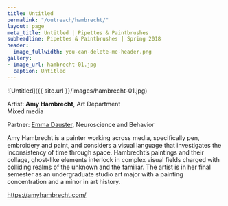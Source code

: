 ```yaml
---
title: Untitled
permalink: "/outreach/hambrecht/"
layout: page
meta_title: Untitled | Pipettes & Paintbrushes
subheadline: Pipettes & Paintbrushes | Spring 2018
header:
  image_fullwidth: you-can-delete-me-header.png
gallery:
- image_url: hambrecht-01.jpg
  caption: Untitled
---
```


![Untitled]({{ site.url }}/images/hambrecht-01.jpg)

Artist: **Amy Hambrecht**, Art Department<br>
Mixed media

Partner: [Emma Dauster](http://thatslifesci.com/authors/edauster), Neuroscience and Behavior

Amy Hambrecht is a painter working across media, specifically pen, embroidery and paint, and considers a visual language that investigates the inconsistency of time through space. Hambrecht’s paintings and their collage, ghost-like elements interlock in complex visual fields charged with colliding realms of the unknown and the familiar.  The artist is in her final semester as an undergraduate studio art major with a painting concentration and a minor in art history.

https://amyhambrecht.com/
